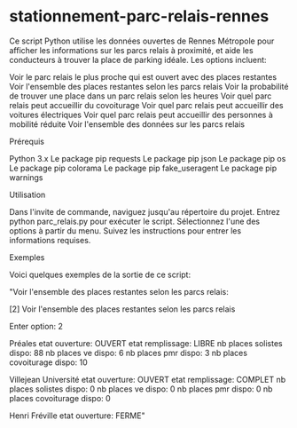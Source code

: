 # stationnement-parc-relais-rennes












Ce script Python utilise les données ouvertes de Rennes Métropole pour afficher les informations sur les parcs relais à proximité, et aide les conducteurs à trouver la place de parking idéale. Les options incluent:

Voir le parc relais le plus proche qui est ouvert avec des places restantes
Voir l'ensemble des places restantes selon les parcs relais
Voir la probabilité de trouver une place dans un parc relais selon les heures
Voir quel parc relais peut accueillir du covoiturage
Voir quel parc relais peut accueillir des voitures électriques
Voir quel parc relais peut accueillir des personnes à mobilité réduite
Voir l'ensemble des données sur les parcs relais


Prérequis


Python 3.x
Le package pip requests
Le package pip json
Le package pip os
Le package pip colorama
Le package pip fake_useragent
Le package pip warnings



Utilisation


Dans l'invite de commande, naviguez jusqu'au répertoire du projet.
Entrez python parc_relais.py pour exécuter le script.
Sélectionnez l'une des options à partir du menu.
Suivez les instructions pour entrer les informations requises.


Exemples

Voici quelques exemples de la sortie de ce script:


"Voir l'ensemble des places restantes selon les parcs relais:


[2] Voir l'ensemble des places restantes selon les parcs relais

Enter option: 2

Préales
etat ouverture: OUVERT
etat remplissage: LIBRE
nb places solistes dispo: 88
nb places ve dispo: 6
nb places pmr dispo: 3
nb places covoiturage dispo: 10

Villejean Université
etat ouverture: OUVERT
etat remplissage: COMPLET
nb places solistes dispo: 0
nb places ve dispo: 0
nb places pmr dispo: 0
nb places covoiturage dispo: 0

Henri Fréville
etat ouverture: FERME"
